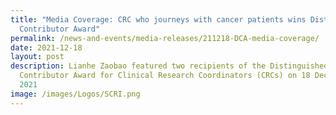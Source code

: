 ```yaml
---
title: "Media Coverage: CRC who journeys with cancer patients wins Distinguished
  Contributor Award"
permalink: /news-and-events/media-releases/211218-DCA-media-coverage/
date: 2021-12-18
layout: post
description: Lianhe Zaobao featured two recipients of the Distinguished
  Contributor Award for Clinical Research Coordinators (CRCs) on 18 December
  2021
image: /images/Logos/SCRI.png
---
```

